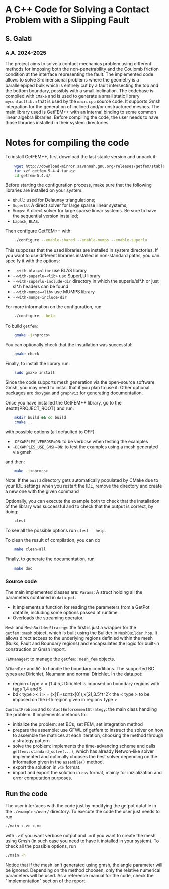 # A C++ Code for Solving a Contact Problem with a Slipping Fault
## S. Galati
### A.A. 2024-2025

The project aims to solve a contact mechanics problem using different methods for imposing both the non-penetrability and the Coulomb friction condition at the interface representing the fault. The implemented code allows to solve 3-dimensional problems where the geometry is a parallelepiped bulk which is entirely cut by a fault intersecting the top and the bottom boundary, possibly with a small inclination. The codebase is compiled with `CMake` and is used to generate a small static library `mycontactlib.a` that is used by the `main.cpp` source code.
It supports Gmsh integration for the generation of inclined and/or unstructured meshes. The main library used is GetFEM++ with an internal binding to some common linear algebra libraries. Before compiling the code, the user needs to have those libraries installed in their system directories.

# Notes for compiling the code
To install GetFEM++, first download the last stable version and unpack it:
```bash
    wget http://download-mirror.savannah.gnu.org/releases/getfem/stable/getfem-5.4.4.tar.gz
    tar xzf getfem-5.4.4.tar.gz
    cd getfem-5.4.4/
```

Before starting the configuration process, make sure that the following libraries are installed on your system:
  - `Qhull`: used for Delaunay triangulations;
  - `SuperLU`: A direct solver for large sparse linear systems;
  - `Mumps`: A direct solver for large sparse linear systems. Be sure to have the sequential version installed;
  - `Lapack`, `BLAS`.


Then configure GetFEM++ with:
```bash
    ./configure --enable-shared --enable-mumps --enable-superlu
```

This supposes that the used libraries are installed in system directories. If you want to use different libraries installed in non-standard paths, you can specify it with the options:
  - `--with-blas=<lib>`             use BLAS library <lib>
  - `--with-superlu=<lib>`          use SuperLU library <lib>
  - `--with-superlu-include-dir`    directory in which the
                                    superlu/sl*.h or just sl*.h   headers can be found
  - `--with-mumps=<lib>`            use MUMPS library <lib>
  - `--with-mumps-include-dir`


For more information on the configuration, run
```bash
    ./configure --help
```

To build `getfem`:
```bash
    gmake -j<nprocs>
```
You can optionally check that the installation was successful:
```bash
    gmake check
```
Finally, to install the library run:
```bash
    sudo gmake install
```

Since the code supports mesh generation via the open-source software Gmsh, you may need to install that if you plan to use it. Other optional packages are `doxygen` and `graphviz` for generating documentation.

Once you have installed the GetFEM++ library, go to the \texttt{PROJECT\_ROOT} and run:
```bash
    mkdir build && cd build
    cmake ..
```
with possible options (all defaulted to OFF):
  - `-DEXAMPLES_VERBOSE=ON`: to be verbose when testing the examples 
  - `-DEXAMPLES_USE_GMSH=ON`: to test the examples using a mesh generated via gmsh

and then:
```bash
    make -j<nprocs>
```
Note: If the `build` directory gets automatically populated by CMake due to your IDE settings when you restart the IDE, remove the directory and create a new one with the given command

Optionally, you can execute the example both to check that the installation of the library was successful and to check that the output is correct, by doing:
```bash
    ctest
```
To see all the possible options run `ctest --help`.

To clean the result of compilation, you can do
```bash
    make clean-all
```
Finally, to generate the documentation, run
```bash
    make doc    
```


### Source code
The main implemented classes are:
`Params`:
A struct holding all the parameters contained in `data.pot`.
- It implements a function for reading the parameters from a GetPot datafile, including some options passed at runtime.
- Overloads the streaming operator.

`Mesh` and `MeshBuilderStrategy`: the first is just a wrapper for the `getfem::mesh` object, which is built using the Builder in `MeshBuilder.hpp`. It allows direct access to the underlying regions definied within the mesh (Bulks, Fault and Boundary regions) and encapsulates the logic for built-in construction or Gmsh import.

`FEMManager`: to manage the `getfem::mesh_fem` objects.

`BCHandler` and `BC`: to handle the boundary conditions. The supported BC types are Dirichlet, Neumann and normal Dirichlet. In the data.pot:
- region< type > = [1 4 5]: Dirichlet is imposed on boundary regions with tags 1,4 and 5
- bd< type >< i > = {x[1]+sqrt(x[0]),x[2],3.5*t^2}: the < type > to be imposed on the i-th region given in region< type >

`ContactProblem` and `ContactEnforcementStrategy`: the main class handling the problem. It implements methods to:
- initialize the problem: set BCs, set FEM, set integration method
- prepare the assemble: use GFWL of getfem to instruct the solver on how to assemble the matrices at each iteration, choosing the method through a strategy pattern
- solve the problem: implements the time-advancing scheme and calls `getfem::standard_solve(...)`, which has already Netwon-like solver implemented and optimally chooses the best solver depending on the information given in the `assemble()` method.
- export the solution in `vtk` format.
- import and export the solution in `csv` format, mainly for inizialization and error computation purposes.


## Run the code
The user interfaces with the code just by modifying the getpot datafile in the `./examples/user/` directory. To execute the code the user just needs to run
```bash
./main <-v> <-m>
```
with `-v` if you want verbose output and `-m` if you want to create the mesh using Gmsh (in such case you need to have it installed in your system).
To check all the possible options, run
```bash
./main -h
```

Notice that if the mesh isn't generated using gmsh, the angle parameter will be ignored.
Depending on the method choosen, only the relative numerical parameters will be used.
As a reference manual for the code, check the "Implementation" section of the report.
